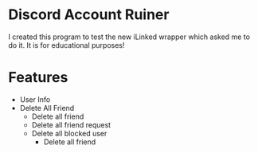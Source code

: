 # Discord Account Ruiner
I created this program to test the new iLinked wrapper which asked me to do it. It is for educational purposes!

# Features
* User Info
* Delete All Friend
    * Delete all friend
    * Delete all friend request
    * Delete all blocked user
        * Delete all friend
